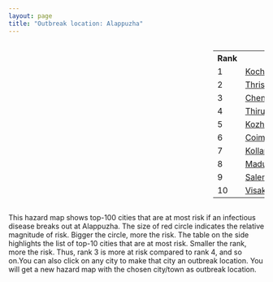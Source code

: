 ```yaml
---
layout: page
title: "Outbreak location: Alappuzha"
---
```

<div style="width: 100%; overflow: auto;">
<div style="width: 75%; float: left;">
<div id="mapid">
<script src="https://buda-magenta.github.io/hazard_map/load_map.js"></script>

<script>
var marker_outbreak = L.marker([9.500665, 76.412414],{"autoPan": true}).addTo(map); marker_outbreak.bindTooltip("Alappuzha").openTooltip();

var circle_1 = L.circle([9.931308, 76.267414], {"pane": "markerPane", "color": "red", "fill": true, "fillOpacity": 0.2, "fillRule": "evenodd", "lineCap": "round", "lineJoin": "round", "opacity": 1.0, "radius": 99630, "stroke": true, "weight": 3}).addTo(map);
circle_1.bindTooltip("Kochi<br>rank: 1<br>hazard index: 0.099630")
circle_1.bindPopup('<a href="https://buda-magenta.github.io/hazard_map/Kochi">Kochi</a>')

var circle_2 = L.circle([10.525626, 76.213254], {"pane": "markerPane", "color": "red", "fill": true, "fillOpacity": 0.2, "fillRule": "evenodd", "lineCap": "round", "lineJoin": "round", "opacity": 1.0, "radius": 45480, "stroke": true, "weight": 3}).addTo(map);
circle_2.bindTooltip("Thrissur<br>rank: 2<br>hazard index: 0.045480")
circle_2.bindPopup('<a href="https://buda-magenta.github.io/hazard_map/Thrissur">Thrissur</a>')

var circle_3 = L.circle([13.083694, 80.270186], {"pane": "markerPane", "color": "red", "fill": true, "fillOpacity": 0.2, "fillRule": "evenodd", "lineCap": "round", "lineJoin": "round", "opacity": 1.0, "radius": 44059, "stroke": true, "weight": 3}).addTo(map);
circle_3.bindTooltip("Chennai<br>rank: 3<br>hazard index: 0.044059")
circle_3.bindPopup('<a href="https://buda-magenta.github.io/hazard_map/Chennai">Chennai</a>')

var circle_4 = L.circle([8.576971, 77.050125], {"pane": "markerPane", "color": "red", "fill": true, "fillOpacity": 0.2, "fillRule": "evenodd", "lineCap": "round", "lineJoin": "round", "opacity": 1.0, "radius": 40354, "stroke": true, "weight": 3}).addTo(map);
circle_4.bindTooltip("Thiruvananthapuram<br>rank: 4<br>hazard index: 0.040354")
circle_4.bindPopup('<a href="https://buda-magenta.github.io/hazard_map/Thiruvananthapuram">Thiruvananthapuram</a>')

var circle_5 = L.circle([11.258608, 75.778874], {"pane": "markerPane", "color": "red", "fill": true, "fillOpacity": 0.2, "fillRule": "evenodd", "lineCap": "round", "lineJoin": "round", "opacity": 1.0, "radius": 23328, "stroke": true, "weight": 3}).addTo(map);
circle_5.bindTooltip("Kozhikode<br>rank: 5<br>hazard index: 0.023328")
circle_5.bindPopup('<a href="https://buda-magenta.github.io/hazard_map/Kozhikode">Kozhikode</a>')

var circle_6 = L.circle([11.001812, 76.962843], {"pane": "markerPane", "color": "red", "fill": true, "fillOpacity": 0.2, "fillRule": "evenodd", "lineCap": "round", "lineJoin": "round", "opacity": 1.0, "radius": 21367, "stroke": true, "weight": 3}).addTo(map);
circle_6.bindTooltip("Coimbatore<br>rank: 6<br>hazard index: 0.021367")
circle_6.bindPopup('<a href="https://buda-magenta.github.io/hazard_map/Coimbatore">Coimbatore</a>')

var circle_7 = L.circle([8.887951, 76.595501], {"pane": "markerPane", "color": "red", "fill": true, "fillOpacity": 0.2, "fillRule": "evenodd", "lineCap": "round", "lineJoin": "round", "opacity": 1.0, "radius": 18717, "stroke": true, "weight": 3}).addTo(map);
circle_7.bindTooltip("Kollam<br>rank: 7<br>hazard index: 0.018718")
circle_7.bindPopup('<a href="https://buda-magenta.github.io/hazard_map/Kollam">Kollam</a>')

var circle_8 = L.circle([9.926115, 78.114098], {"pane": "markerPane", "color": "red", "fill": true, "fillOpacity": 0.2, "fillRule": "evenodd", "lineCap": "round", "lineJoin": "round", "opacity": 1.0, "radius": 10991, "stroke": true, "weight": 3}).addTo(map);
circle_8.bindTooltip("Madurai<br>rank: 8<br>hazard index: 0.010991")
circle_8.bindPopup('<a href="https://buda-magenta.github.io/hazard_map/Madurai">Madurai</a>')

var circle_9 = L.circle([11.664300, 78.146000], {"pane": "markerPane", "color": "red", "fill": true, "fillOpacity": 0.2, "fillRule": "evenodd", "lineCap": "round", "lineJoin": "round", "opacity": 1.0, "radius": 7806, "stroke": true, "weight": 3}).addTo(map);
circle_9.bindTooltip("Salem<br>rank: 9<br>hazard index: 0.007807")
circle_9.bindPopup('<a href="https://buda-magenta.github.io/hazard_map/Salem">Salem</a>')

var circle_10 = L.circle([17.723128, 83.301284], {"pane": "markerPane", "color": "red", "fill": true, "fillOpacity": 0.2, "fillRule": "evenodd", "lineCap": "round", "lineJoin": "round", "opacity": 1.0, "radius": 6944, "stroke": true, "weight": 3}).addTo(map);
circle_10.bindTooltip("Visakhapatnam<br>rank: 10<br>hazard index: 0.006945")
circle_10.bindPopup('<a href="https://buda-magenta.github.io/hazard_map/Visakhapatnam">Visakhapatnam</a>')

var circle_11 = L.circle([8.701220, 77.579269], {"pane": "markerPane", "color": "red", "fill": true, "fillOpacity": 0.2, "fillRule": "evenodd", "lineCap": "round", "lineJoin": "round", "opacity": 1.0, "radius": 5407, "stroke": true, "weight": 3}).addTo(map);
circle_11.bindTooltip("Tirunelveli<br>rank: 11<br>hazard index: 0.005408")
circle_11.bindPopup('<a href="https://buda-magenta.github.io/hazard_map/Tirunelveli">Tirunelveli</a>')

var circle_12 = L.circle([23.795281, 86.430964], {"pane": "markerPane", "color": "red", "fill": true, "fillOpacity": 0.2, "fillRule": "evenodd", "lineCap": "round", "lineJoin": "round", "opacity": 1.0, "radius": 4647, "stroke": true, "weight": 3}).addTo(map);
circle_12.bindTooltip("Dhanbad<br>rank: 12<br>hazard index: 0.004648")
circle_12.bindPopup('<a href="https://buda-magenta.github.io/hazard_map/Dhanbad">Dhanbad</a>')

var circle_13 = L.circle([19.075990, 72.877393], {"pane": "markerPane", "color": "red", "fill": true, "fillOpacity": 0.2, "fillRule": "evenodd", "lineCap": "round", "lineJoin": "round", "opacity": 1.0, "radius": 4496, "stroke": true, "weight": 3}).addTo(map);
circle_13.bindTooltip("Mumbai<br>rank: 13<br>hazard index: 0.004497")
circle_13.bindPopup('<a href="https://buda-magenta.github.io/hazard_map/Mumbai">Mumbai</a>')

var circle_14 = L.circle([12.979120, 77.591300], {"pane": "markerPane", "color": "red", "fill": true, "fillOpacity": 0.2, "fillRule": "evenodd", "lineCap": "round", "lineJoin": "round", "opacity": 1.0, "radius": 4333, "stroke": true, "weight": 3}).addTo(map);
circle_14.bindTooltip("Bangalore<br>rank: 14<br>hazard index: 0.004334")
circle_14.bindPopup('<a href="https://buda-magenta.github.io/hazard_map/Bangalore">Bangalore</a>')

var circle_15 = L.circle([23.370035, 85.325013], {"pane": "markerPane", "color": "red", "fill": true, "fillOpacity": 0.2, "fillRule": "evenodd", "lineCap": "round", "lineJoin": "round", "opacity": 1.0, "radius": 4295, "stroke": true, "weight": 3}).addTo(map);
circle_15.bindTooltip("Ranchi<br>rank: 15<br>hazard index: 0.004295")
circle_15.bindPopup('<a href="https://buda-magenta.github.io/hazard_map/Ranchi">Ranchi</a>')

var circle_16 = L.circle([16.508759, 80.618510], {"pane": "markerPane", "color": "red", "fill": true, "fillOpacity": 0.2, "fillRule": "evenodd", "lineCap": "round", "lineJoin": "round", "opacity": 1.0, "radius": 4218, "stroke": true, "weight": 3}).addTo(map);
circle_16.bindTooltip("Vijayawada<br>rank: 16<br>hazard index: 0.004218")
circle_16.bindPopup('<a href="https://buda-magenta.github.io/hazard_map/Vijayawada">Vijayawada</a>')

var circle_17 = L.circle([11.101781, 77.345192], {"pane": "markerPane", "color": "red", "fill": true, "fillOpacity": 0.2, "fillRule": "evenodd", "lineCap": "round", "lineJoin": "round", "opacity": 1.0, "radius": 4167, "stroke": true, "weight": 3}).addTo(map);
circle_17.bindTooltip("Tiruppur<br>rank: 17<br>hazard index: 0.004167")
circle_17.bindPopup('<a href="https://buda-magenta.github.io/hazard_map/Tiruppur">Tiruppur</a>')

var circle_18 = L.circle([12.869810, 74.843008], {"pane": "markerPane", "color": "red", "fill": true, "fillOpacity": 0.2, "fillRule": "evenodd", "lineCap": "round", "lineJoin": "round", "opacity": 1.0, "radius": 3499, "stroke": true, "weight": 3}).addTo(map);
circle_18.bindTooltip("Mangalore<br>rank: 18<br>hazard index: 0.003500")
circle_18.bindPopup('<a href="https://buda-magenta.github.io/hazard_map/Mangalore">Mangalore</a>')

var circle_19 = L.circle([28.651718, 77.221939], {"pane": "markerPane", "color": "red", "fill": true, "fillOpacity": 0.2, "fillRule": "evenodd", "lineCap": "round", "lineJoin": "round", "opacity": 1.0, "radius": 3369, "stroke": true, "weight": 3}).addTo(map);
circle_19.bindTooltip("Delhi<br>rank: 19<br>hazard index: 0.003370")
circle_19.bindPopup('<a href="https://buda-magenta.github.io/hazard_map/Delhi">Delhi</a>')

var circle_20 = L.circle([8.188047, 77.429049], {"pane": "markerPane", "color": "red", "fill": true, "fillOpacity": 0.2, "fillRule": "evenodd", "lineCap": "round", "lineJoin": "round", "opacity": 1.0, "radius": 3164, "stroke": true, "weight": 3}).addTo(map);
circle_20.bindTooltip("Nagercoil<br>rank: 20<br>hazard index: 0.003165")
circle_20.bindPopup('<a href="https://buda-magenta.github.io/hazard_map/Nagercoil">Nagercoil</a>')

var circle_21 = L.circle([10.787898, 76.474087], {"pane": "markerPane", "color": "red", "fill": true, "fillOpacity": 0.2, "fillRule": "evenodd", "lineCap": "round", "lineJoin": "round", "opacity": 1.0, "radius": 2723, "stroke": true, "weight": 3}).addTo(map);
circle_21.bindTooltip("Palakkad<br>rank: 21<br>hazard index: 0.002723")
circle_21.bindPopup('<a href="https://buda-magenta.github.io/hazard_map/Palakkad">Palakkad</a>')

var circle_22 = L.circle([17.388786, 78.461065], {"pane": "markerPane", "color": "red", "fill": true, "fillOpacity": 0.2, "fillRule": "evenodd", "lineCap": "round", "lineJoin": "round", "opacity": 1.0, "radius": 2047, "stroke": true, "weight": 3}).addTo(map);
circle_22.bindTooltip("Hyderabad<br>rank: 22<br>hazard index: 0.002047")
circle_22.bindPopup('<a href="https://buda-magenta.github.io/hazard_map/Hyderabad">Hyderabad</a>')

var circle_23 = L.circle([14.449372, 79.987376], {"pane": "markerPane", "color": "red", "fill": true, "fillOpacity": 0.2, "fillRule": "evenodd", "lineCap": "round", "lineJoin": "round", "opacity": 1.0, "radius": 2023, "stroke": true, "weight": 3}).addTo(map);
circle_23.bindTooltip("Nellore<br>rank: 23<br>hazard index: 0.002023")
circle_23.bindPopup('<a href="https://buda-magenta.github.io/hazard_map/Nellore">Nellore</a>')

var circle_24 = L.circle([23.699128, 85.991069], {"pane": "markerPane", "color": "red", "fill": true, "fillOpacity": 0.2, "fillRule": "evenodd", "lineCap": "round", "lineJoin": "round", "opacity": 1.0, "radius": 1656, "stroke": true, "weight": 3}).addTo(map);
circle_24.bindTooltip("Bokaro<br>rank: 24<br>hazard index: 0.001656")
circle_24.bindPopup('<a href="https://buda-magenta.github.io/hazard_map/Bokaro">Bokaro</a>')

var circle_25 = L.circle([11.369204, 77.676627], {"pane": "markerPane", "color": "red", "fill": true, "fillOpacity": 0.2, "fillRule": "evenodd", "lineCap": "round", "lineJoin": "round", "opacity": 1.0, "radius": 1474, "stroke": true, "weight": 3}).addTo(map);
circle_25.bindTooltip("Erode<br>rank: 25<br>hazard index: 0.001474")
circle_25.bindPopup('<a href="https://buda-magenta.github.io/hazard_map/Erode">Erode</a>')

var circle_26 = L.circle([17.005045, 81.780473], {"pane": "markerPane", "color": "red", "fill": true, "fillOpacity": 0.2, "fillRule": "evenodd", "lineCap": "round", "lineJoin": "round", "opacity": 1.0, "radius": 1380, "stroke": true, "weight": 3}).addTo(map);
circle_26.bindTooltip("Rajahmundry<br>rank: 26<br>hazard index: 0.001380")
circle_26.bindPopup('<a href="https://buda-magenta.github.io/hazard_map/Rajahmundry">Rajahmundry</a>')

var circle_27 = L.circle([9.403158, 77.518264], {"pane": "markerPane", "color": "red", "fill": true, "fillOpacity": 0.2, "fillRule": "evenodd", "lineCap": "round", "lineJoin": "round", "opacity": 1.0, "radius": 1103, "stroke": true, "weight": 3}).addTo(map);
circle_27.bindTooltip("Rajapalayam<br>rank: 27<br>hazard index: 0.001104")
circle_27.bindPopup('<a href="https://buda-magenta.github.io/hazard_map/Rajapalayam">Rajapalayam</a>')

var circle_28 = L.circle([10.804973, 78.687030], {"pane": "markerPane", "color": "red", "fill": true, "fillOpacity": 0.2, "fillRule": "evenodd", "lineCap": "round", "lineJoin": "round", "opacity": 1.0, "radius": 1094, "stroke": true, "weight": 3}).addTo(map);
circle_28.bindTooltip("Tiruchirappalli<br>rank: 28<br>hazard index: 0.001094")
circle_28.bindPopup('<a href="https://buda-magenta.github.io/hazard_map/Tiruchirappalli">Tiruchirappalli</a>')

var circle_29 = L.circle([22.214285, 84.872437], {"pane": "markerPane", "color": "red", "fill": true, "fillOpacity": 0.2, "fillRule": "evenodd", "lineCap": "round", "lineJoin": "round", "opacity": 1.0, "radius": 1093, "stroke": true, "weight": 3}).addTo(map);
circle_29.bindTooltip("Raurkela<br>rank: 29<br>hazard index: 0.001093")
circle_29.bindPopup('<a href="https://buda-magenta.github.io/hazard_map/Raurkela">Raurkela</a>')

var circle_30 = L.circle([13.631637, 79.423171], {"pane": "markerPane", "color": "red", "fill": true, "fillOpacity": 0.2, "fillRule": "evenodd", "lineCap": "round", "lineJoin": "round", "opacity": 1.0, "radius": 944, "stroke": true, "weight": 3}).addTo(map);
circle_30.bindTooltip("Tirupati<br>rank: 30<br>hazard index: 0.000944")
circle_30.bindPopup('<a href="https://buda-magenta.github.io/hazard_map/Tirupati">Tirupati</a>')

var circle_31 = L.circle([18.112082, 83.405220], {"pane": "markerPane", "color": "red", "fill": true, "fillOpacity": 0.2, "fillRule": "evenodd", "lineCap": "round", "lineJoin": "round", "opacity": 1.0, "radius": 913, "stroke": true, "weight": 3}).addTo(map);
circle_31.bindTooltip("Vizianagaram<br>rank: 31<br>hazard index: 0.000913")
circle_31.bindPopup('<a href="https://buda-magenta.github.io/hazard_map/Vizianagaram">Vizianagaram</a>')

var circle_32 = L.circle([13.125476, 80.094090], {"pane": "markerPane", "color": "red", "fill": true, "fillOpacity": 0.2, "fillRule": "evenodd", "lineCap": "round", "lineJoin": "round", "opacity": 1.0, "radius": 895, "stroke": true, "weight": 3}).addTo(map);
circle_32.bindTooltip("Avadi<br>rank: 32<br>hazard index: 0.000896")
circle_32.bindPopup('<a href="https://buda-magenta.github.io/hazard_map/Avadi">Avadi</a>')

var circle_33 = L.circle([16.676135, 81.170868], {"pane": "markerPane", "color": "red", "fill": true, "fillOpacity": 0.2, "fillRule": "evenodd", "lineCap": "round", "lineJoin": "round", "opacity": 1.0, "radius": 857, "stroke": true, "weight": 3}).addTo(map);
circle_33.bindTooltip("Eluru<br>rank: 33<br>hazard index: 0.000858")
circle_33.bindPopup('<a href="https://buda-magenta.github.io/hazard_map/Eluru">Eluru</a>')

var circle_34 = L.circle([15.507555, 80.060800], {"pane": "markerPane", "color": "red", "fill": true, "fillOpacity": 0.2, "fillRule": "evenodd", "lineCap": "round", "lineJoin": "round", "opacity": 1.0, "radius": 813, "stroke": true, "weight": 3}).addTo(map);
circle_34.bindTooltip("Ongole<br>rank: 34<br>hazard index: 0.000814")
circle_34.bindPopup('<a href="https://buda-magenta.github.io/hazard_map/Ongole">Ongole</a>')

var circle_35 = L.circle([21.400000, 83.883333], {"pane": "markerPane", "color": "red", "fill": true, "fillOpacity": 0.2, "fillRule": "evenodd", "lineCap": "round", "lineJoin": "round", "opacity": 1.0, "radius": 733, "stroke": true, "weight": 3}).addTo(map);
circle_35.bindTooltip("Sambalpur<br>rank: 35<br>hazard index: 0.000734")
circle_35.bindPopup('<a href="https://buda-magenta.github.io/hazard_map/Sambalpur">Sambalpur</a>')

var circle_36 = L.circle([18.521428, 73.854454], {"pane": "markerPane", "color": "red", "fill": true, "fillOpacity": 0.2, "fillRule": "evenodd", "lineCap": "round", "lineJoin": "round", "opacity": 1.0, "radius": 717, "stroke": true, "weight": 3}).addTo(map);
circle_36.bindTooltip("Pune<br>rank: 36<br>hazard index: 0.000718")
circle_36.bindPopup('<a href="https://buda-magenta.github.io/hazard_map/Pune">Pune</a>')

var circle_37 = L.circle([16.237773, 80.646422], {"pane": "markerPane", "color": "red", "fill": true, "fillOpacity": 0.2, "fillRule": "evenodd", "lineCap": "round", "lineJoin": "round", "opacity": 1.0, "radius": 659, "stroke": true, "weight": 3}).addTo(map);
circle_37.bindTooltip("Tenali<br>rank: 37<br>hazard index: 0.000659")
circle_37.bindPopup('<a href="https://buda-magenta.github.io/hazard_map/Tenali">Tenali</a>')

var circle_38 = L.circle([23.021624, 72.579707], {"pane": "markerPane", "color": "red", "fill": true, "fillOpacity": 0.2, "fillRule": "evenodd", "lineCap": "round", "lineJoin": "round", "opacity": 1.0, "radius": 638, "stroke": true, "weight": 3}).addTo(map);
circle_38.bindTooltip("Ahmedabad<br>rank: 38<br>hazard index: 0.000638")
circle_38.bindPopup('<a href="https://buda-magenta.github.io/hazard_map/Ahmedabad">Ahmedabad</a>')

var circle_39 = L.circle([16.943739, 82.235061], {"pane": "markerPane", "color": "red", "fill": true, "fillOpacity": 0.2, "fillRule": "evenodd", "lineCap": "round", "lineJoin": "round", "opacity": 1.0, "radius": 618, "stroke": true, "weight": 3}).addTo(map);
circle_39.bindTooltip("Kakinada<br>rank: 39<br>hazard index: 0.000618")
circle_39.bindPopup('<a href="https://buda-magenta.github.io/hazard_map/Kakinada">Kakinada</a>')

var circle_40 = L.circle([13.156387, 80.300528], {"pane": "markerPane", "color": "red", "fill": true, "fillOpacity": 0.2, "fillRule": "evenodd", "lineCap": "round", "lineJoin": "round", "opacity": 1.0, "radius": 600, "stroke": true, "weight": 3}).addTo(map);
circle_40.bindTooltip("Tiruvottiyur<br>rank: 40<br>hazard index: 0.000600")
circle_40.bindPopup('<a href="https://buda-magenta.github.io/hazard_map/Tiruvottiyur">Tiruvottiyur</a>')

var circle_41 = L.circle([11.715950, 79.767053], {"pane": "markerPane", "color": "red", "fill": true, "fillOpacity": 0.2, "fillRule": "evenodd", "lineCap": "round", "lineJoin": "round", "opacity": 1.0, "radius": 448, "stroke": true, "weight": 3}).addTo(map);
circle_41.bindTooltip("Cuddalore Port<br>rank: 41<br>hazard index: 0.000448")
circle_41.bindPopup('<a href="https://buda-magenta.github.io/hazard_map/Cuddalore_Port">Cuddalore Port</a>')

var circle_42 = L.circle([22.541418, 88.357691], {"pane": "markerPane", "color": "red", "fill": true, "fillOpacity": 0.2, "fillRule": "evenodd", "lineCap": "round", "lineJoin": "round", "opacity": 1.0, "radius": 434, "stroke": true, "weight": 3}).addTo(map);
circle_42.bindTooltip("Kolkata<br>rank: 42<br>hazard index: 0.000435")
circle_42.bindPopup('<a href="https://buda-magenta.github.io/hazard_map/Kolkata">Kolkata</a>')

var circle_43 = L.circle([16.876586, 81.545145], {"pane": "markerPane", "color": "red", "fill": true, "fillOpacity": 0.2, "fillRule": "evenodd", "lineCap": "round", "lineJoin": "round", "opacity": 1.0, "radius": 414, "stroke": true, "weight": 3}).addTo(map);
circle_43.bindTooltip("Tadepalligudem<br>rank: 43<br>hazard index: 0.000414")
circle_43.bindPopup('<a href="https://buda-magenta.github.io/hazard_map/Tadepalligudem">Tadepalligudem</a>')

var circle_44 = L.circle([16.094950, 80.165878], {"pane": "markerPane", "color": "red", "fill": true, "fillOpacity": 0.2, "fillRule": "evenodd", "lineCap": "round", "lineJoin": "round", "opacity": 1.0, "radius": 406, "stroke": true, "weight": 3}).addTo(map);
circle_44.bindTooltip("Chilakaluripet<br>rank: 44<br>hazard index: 0.000407")
circle_44.bindPopup('<a href="https://buda-magenta.github.io/hazard_map/Chilakaluripet">Chilakaluripet</a>')

var circle_45 = L.circle([12.929903, 80.111823], {"pane": "markerPane", "color": "red", "fill": true, "fillOpacity": 0.2, "fillRule": "evenodd", "lineCap": "round", "lineJoin": "round", "opacity": 1.0, "radius": 384, "stroke": true, "weight": 3}).addTo(map);
circle_45.bindTooltip("Tambaram<br>rank: 45<br>hazard index: 0.000385")
circle_45.bindPopup('<a href="https://buda-magenta.github.io/hazard_map/Tambaram">Tambaram</a>')

var circle_46 = L.circle([12.305183, 76.655361], {"pane": "markerPane", "color": "red", "fill": true, "fillOpacity": 0.2, "fillRule": "evenodd", "lineCap": "round", "lineJoin": "round", "opacity": 1.0, "radius": 359, "stroke": true, "weight": 3}).addTo(map);
circle_46.bindTooltip("Mysore<br>rank: 46<br>hazard index: 0.000360")
circle_46.bindPopup('<a href="https://buda-magenta.github.io/hazard_map/Mysore">Mysore</a>')

var circle_47 = L.circle([10.330330, 78.067398], {"pane": "markerPane", "color": "red", "fill": true, "fillOpacity": 0.2, "fillRule": "evenodd", "lineCap": "round", "lineJoin": "round", "opacity": 1.0, "radius": 270, "stroke": true, "weight": 3}).addTo(map);
circle_47.bindTooltip("Dindigul<br>rank: 47<br>hazard index: 0.000270")
circle_47.bindPopup('<a href="https://buda-magenta.github.io/hazard_map/Dindigul">Dindigul</a>')

var circle_48 = L.circle([12.989816, 80.100987], {"pane": "markerPane", "color": "red", "fill": true, "fillOpacity": 0.2, "fillRule": "evenodd", "lineCap": "round", "lineJoin": "round", "opacity": 1.0, "radius": 265, "stroke": true, "weight": 3}).addTo(map);
circle_48.bindTooltip("Pallavaram<br>rank: 48<br>hazard index: 0.000265")
circle_48.bindPopup('<a href="https://buda-magenta.github.io/hazard_map/Pallavaram">Pallavaram</a>')

var circle_49 = L.circle([19.194329, 72.970178], {"pane": "markerPane", "color": "red", "fill": true, "fillOpacity": 0.2, "fillRule": "evenodd", "lineCap": "round", "lineJoin": "round", "opacity": 1.0, "radius": 251, "stroke": true, "weight": 3}).addTo(map);
circle_49.bindTooltip("Thane<br>rank: 49<br>hazard index: 0.000251")
circle_49.bindPopup('<a href="https://buda-magenta.github.io/hazard_map/Thane">Thane</a>')

var circle_50 = L.circle([16.291519, 80.454159], {"pane": "markerPane", "color": "red", "fill": true, "fillOpacity": 0.2, "fillRule": "evenodd", "lineCap": "round", "lineJoin": "round", "opacity": 1.0, "radius": 239, "stroke": true, "weight": 3}).addTo(map);
circle_50.bindTooltip("Guntur<br>rank: 50<br>hazard index: 0.000239")
circle_50.bindPopup('<a href="https://buda-magenta.github.io/hazard_map/Guntur">Guntur</a>')

var circle_51 = L.circle([16.432998, 80.993715], {"pane": "markerPane", "color": "red", "fill": true, "fillOpacity": 0.2, "fillRule": "evenodd", "lineCap": "round", "lineJoin": "round", "opacity": 1.0, "radius": 238, "stroke": true, "weight": 3}).addTo(map);
circle_51.bindTooltip("Gudivada<br>rank: 51<br>hazard index: 0.000238")
circle_51.bindPopup('<a href="https://buda-magenta.github.io/hazard_map/Gudivada">Gudivada</a>')

var circle_52 = L.circle([8.805260, 78.145274], {"pane": "markerPane", "color": "red", "fill": true, "fillOpacity": 0.2, "fillRule": "evenodd", "lineCap": "round", "lineJoin": "round", "opacity": 1.0, "radius": 229, "stroke": true, "weight": 3}).addTo(map);
circle_52.bindTooltip("Thoothukudi<br>rank: 52<br>hazard index: 0.000229")
circle_52.bindPopup('<a href="https://buda-magenta.github.io/hazard_map/Thoothukudi">Thoothukudi</a>')

var circle_53 = L.circle([12.792907, 78.699917], {"pane": "markerPane", "color": "red", "fill": true, "fillOpacity": 0.2, "fillRule": "evenodd", "lineCap": "round", "lineJoin": "round", "opacity": 1.0, "radius": 203, "stroke": true, "weight": 3}).addTo(map);
circle_53.bindTooltip("Ambur<br>rank: 53<br>hazard index: 0.000204")
circle_53.bindPopup('<a href="https://buda-magenta.github.io/hazard_map/Ambur">Ambur</a>')

var circle_54 = L.circle([16.181939, 81.135130], {"pane": "markerPane", "color": "red", "fill": true, "fillOpacity": 0.2, "fillRule": "evenodd", "lineCap": "round", "lineJoin": "round", "opacity": 1.0, "radius": 177, "stroke": true, "weight": 3}).addTo(map);
circle_54.bindTooltip("Machilipatnam<br>rank: 54<br>hazard index: 0.000177")
circle_54.bindPopup('<a href="https://buda-magenta.github.io/hazard_map/Machilipatnam">Machilipatnam</a>')

var circle_55 = L.circle([11.664535, 92.739045], {"pane": "markerPane", "color": "red", "fill": true, "fillOpacity": 0.2, "fillRule": "evenodd", "lineCap": "round", "lineJoin": "round", "opacity": 1.0, "radius": 155, "stroke": true, "weight": 3}).addTo(map);
circle_55.bindTooltip("Port Blair<br>rank: 55<br>hazard index: 0.000155")
circle_55.bindPopup('<a href="https://buda-magenta.github.io/hazard_map/Port_Blair">Port Blair</a>')

var circle_56 = L.circle([10.915649, 79.806949], {"pane": "markerPane", "color": "red", "fill": true, "fillOpacity": 0.2, "fillRule": "evenodd", "lineCap": "round", "lineJoin": "round", "opacity": 1.0, "radius": 155, "stroke": true, "weight": 3}).addTo(map);
circle_56.bindTooltip("Pondicherry<br>rank: 56<br>hazard index: 0.000155")
circle_56.bindPopup('<a href="https://buda-magenta.github.io/hazard_map/Pondicherry">Pondicherry</a>')

var circle_57 = L.circle([10.786027, 79.138150], {"pane": "markerPane", "color": "red", "fill": true, "fillOpacity": 0.2, "fillRule": "evenodd", "lineCap": "round", "lineJoin": "round", "opacity": 1.0, "radius": 154, "stroke": true, "weight": 3}).addTo(map);
circle_57.bindTooltip("Thanjavur<br>rank: 57<br>hazard index: 0.000155")
circle_57.bindPopup('<a href="https://buda-magenta.github.io/hazard_map/Thanjavur">Thanjavur</a>')

var circle_58 = L.circle([20.266777, 85.843559], {"pane": "markerPane", "color": "red", "fill": true, "fillOpacity": 0.2, "fillRule": "evenodd", "lineCap": "round", "lineJoin": "round", "opacity": 1.0, "radius": 154, "stroke": true, "weight": 3}).addTo(map);
circle_58.bindTooltip("Bhubaneswar<br>rank: 58<br>hazard index: 0.000154")
circle_58.bindPopup('<a href="https://buda-magenta.github.io/hazard_map/Bhubaneswar">Bhubaneswar</a>')

var circle_59 = L.circle([22.801519, 86.202958], {"pane": "markerPane", "color": "red", "fill": true, "fillOpacity": 0.2, "fillRule": "evenodd", "lineCap": "round", "lineJoin": "round", "opacity": 1.0, "radius": 148, "stroke": true, "weight": 3}).addTo(map);
circle_59.bindTooltip("Jamshedpur<br>rank: 59<br>hazard index: 0.000148")
circle_59.bindPopup('<a href="https://buda-magenta.github.io/hazard_map/Jamshedpur">Jamshedpur</a>')

var circle_60 = L.circle([16.542769, 81.527344], {"pane": "markerPane", "color": "red", "fill": true, "fillOpacity": 0.2, "fillRule": "evenodd", "lineCap": "round", "lineJoin": "round", "opacity": 1.0, "radius": 147, "stroke": true, "weight": 3}).addTo(map);
circle_60.bindTooltip("Bhimavaram<br>rank: 60<br>hazard index: 0.000147")
circle_60.bindPopup('<a href="https://buda-magenta.github.io/hazard_map/Bhimavaram">Bhimavaram</a>')

var circle_61 = L.circle([12.836393, 79.705330], {"pane": "markerPane", "color": "red", "fill": true, "fillOpacity": 0.2, "fillRule": "evenodd", "lineCap": "round", "lineJoin": "round", "opacity": 1.0, "radius": 140, "stroke": true, "weight": 3}).addTo(map);
circle_61.bindTooltip("Kanchipuram<br>rank: 61<br>hazard index: 0.000140")
circle_61.bindPopup('<a href="https://buda-magenta.github.io/hazard_map/Kanchipuram">Kanchipuram</a>')

var circle_62 = L.circle([23.687130, 86.974659], {"pane": "markerPane", "color": "red", "fill": true, "fillOpacity": 0.2, "fillRule": "evenodd", "lineCap": "round", "lineJoin": "round", "opacity": 1.0, "radius": 136, "stroke": true, "weight": 3}).addTo(map);
circle_62.bindTooltip("Asansol<br>rank: 62<br>hazard index: 0.000137")
circle_62.bindPopup('<a href="https://buda-magenta.github.io/hazard_map/Asansol">Asansol</a>')

var circle_63 = L.circle([21.237947, 81.633683], {"pane": "markerPane", "color": "red", "fill": true, "fillOpacity": 0.2, "fillRule": "evenodd", "lineCap": "round", "lineJoin": "round", "opacity": 1.0, "radius": 129, "stroke": true, "weight": 3}).addTo(map);
circle_63.bindTooltip("Raipur<br>rank: 63<br>hazard index: 0.000130")
circle_63.bindPopup('<a href="https://buda-magenta.github.io/hazard_map/Raipur">Raipur</a>')

var circle_64 = L.circle([24.796436, 85.007956], {"pane": "markerPane", "color": "red", "fill": true, "fillOpacity": 0.2, "fillRule": "evenodd", "lineCap": "round", "lineJoin": "round", "opacity": 1.0, "radius": 126, "stroke": true, "weight": 3}).addTo(map);
circle_64.bindTooltip("Gaya<br>rank: 64<br>hazard index: 0.000127")
circle_64.bindPopup('<a href="https://buda-magenta.github.io/hazard_map/Gaya">Gaya</a>')

var circle_65 = L.circle([25.609324, 85.123525], {"pane": "markerPane", "color": "red", "fill": true, "fillOpacity": 0.2, "fillRule": "evenodd", "lineCap": "round", "lineJoin": "round", "opacity": 1.0, "radius": 114, "stroke": true, "weight": 3}).addTo(map);
circle_65.bindTooltip("Patna<br>rank: 65<br>hazard index: 0.000114")
circle_65.bindPopup('<a href="https://buda-magenta.github.io/hazard_map/Patna">Patna</a>')

var circle_66 = L.circle([18.320022, 83.916077], {"pane": "markerPane", "color": "red", "fill": true, "fillOpacity": 0.2, "fillRule": "evenodd", "lineCap": "round", "lineJoin": "round", "opacity": 1.0, "radius": 113, "stroke": true, "weight": 3}).addTo(map);
circle_66.bindTooltip("Srikakulam<br>rank: 66<br>hazard index: 0.000113")
circle_66.bindPopup('<a href="https://buda-magenta.github.io/hazard_map/Srikakulam">Srikakulam</a>')

var circle_67 = L.circle([13.340077, 77.100621], {"pane": "markerPane", "color": "red", "fill": true, "fillOpacity": 0.2, "fillRule": "evenodd", "lineCap": "round", "lineJoin": "round", "opacity": 1.0, "radius": 110, "stroke": true, "weight": 3}).addTo(map);
circle_67.bindTooltip("Tumkur<br>rank: 67<br>hazard index: 0.000111")
circle_67.bindPopup('<a href="https://buda-magenta.github.io/hazard_map/Tumkur">Tumkur</a>')

var circle_68 = L.circle([19.087076, 82.023572], {"pane": "markerPane", "color": "red", "fill": true, "fillOpacity": 0.2, "fillRule": "evenodd", "lineCap": "round", "lineJoin": "round", "opacity": 1.0, "radius": 105, "stroke": true, "weight": 3}).addTo(map);
circle_68.bindTooltip("Jagdalpur<br>rank: 68<br>hazard index: 0.000105")
circle_68.bindPopup('<a href="https://buda-magenta.github.io/hazard_map/Jagdalpur">Jagdalpur</a>')

var circle_69 = L.circle([11.876225, 75.373804], {"pane": "markerPane", "color": "red", "fill": true, "fillOpacity": 0.2, "fillRule": "evenodd", "lineCap": "round", "lineJoin": "round", "opacity": 1.0, "radius": 105, "stroke": true, "weight": 3}).addTo(map);
circle_69.bindTooltip("Kannur<br>rank: 69<br>hazard index: 0.000105")
circle_69.bindPopup('<a href="https://buda-magenta.github.io/hazard_map/Kannur">Kannur</a>')

var circle_70 = L.circle([25.531031, 78.652689], {"pane": "markerPane", "color": "red", "fill": true, "fillOpacity": 0.2, "fillRule": "evenodd", "lineCap": "round", "lineJoin": "round", "opacity": 1.0, "radius": 99, "stroke": true, "weight": 3}).addTo(map);
circle_70.bindTooltip("Jhansi<br>rank: 70<br>hazard index: 0.000100")
circle_70.bindPopup('<a href="https://buda-magenta.github.io/hazard_map/Jhansi">Jhansi</a>')

var circle_71 = L.circle([26.180598, 91.753943], {"pane": "markerPane", "color": "red", "fill": true, "fillOpacity": 0.2, "fillRule": "evenodd", "lineCap": "round", "lineJoin": "round", "opacity": 1.0, "radius": 97, "stroke": true, "weight": 3}).addTo(map);
circle_71.bindTooltip("Guwahati<br>rank: 71<br>hazard index: 0.000097")
circle_71.bindPopup('<a href="https://buda-magenta.github.io/hazard_map/Guwahati">Guwahati</a>')

var circle_72 = L.circle([21.149813, 79.082056], {"pane": "markerPane", "color": "red", "fill": true, "fillOpacity": 0.2, "fillRule": "evenodd", "lineCap": "round", "lineJoin": "round", "opacity": 1.0, "radius": 85, "stroke": true, "weight": 3}).addTo(map);
circle_72.bindTooltip("Nagpur<br>rank: 72<br>hazard index: 0.000086")
circle_72.bindPopup('<a href="https://buda-magenta.github.io/hazard_map/Nagpur">Nagpur</a>')

var circle_73 = L.circle([13.160105, 79.155551], {"pane": "markerPane", "color": "red", "fill": true, "fillOpacity": 0.2, "fillRule": "evenodd", "lineCap": "round", "lineJoin": "round", "opacity": 1.0, "radius": 85, "stroke": true, "weight": 3}).addTo(map);
circle_73.bindTooltip("Chittoor<br>rank: 73<br>hazard index: 0.000085")
circle_73.bindPopup('<a href="https://buda-magenta.github.io/hazard_map/Chittoor">Chittoor</a>')

var circle_74 = L.circle([23.730215, 86.839671], {"pane": "markerPane", "color": "red", "fill": true, "fillOpacity": 0.2, "fillRule": "evenodd", "lineCap": "round", "lineJoin": "round", "opacity": 1.0, "radius": 79, "stroke": true, "weight": 3}).addTo(map);
circle_74.bindTooltip("Kulti<br>rank: 74<br>hazard index: 0.000080")
circle_74.bindPopup('<a href="https://buda-magenta.github.io/hazard_map/Kulti">Kulti</a>')

var circle_75 = L.circle([21.170200, 72.831100], {"pane": "markerPane", "color": "red", "fill": true, "fillOpacity": 0.2, "fillRule": "evenodd", "lineCap": "round", "lineJoin": "round", "opacity": 1.0, "radius": 77, "stroke": true, "weight": 3}).addTo(map);
circle_75.bindTooltip("Surat<br>rank: 75<br>hazard index: 0.000077")
circle_75.bindPopup('<a href="https://buda-magenta.github.io/hazard_map/Surat">Surat</a>')

var circle_76 = L.circle([10.964555, 79.371730], {"pane": "markerPane", "color": "red", "fill": true, "fillOpacity": 0.2, "fillRule": "evenodd", "lineCap": "round", "lineJoin": "round", "opacity": 1.0, "radius": 75, "stroke": true, "weight": 3}).addTo(map);
circle_76.bindTooltip("Kumbakonam<br>rank: 76<br>hazard index: 0.000076")
circle_76.bindPopup('<a href="https://buda-magenta.github.io/hazard_map/Kumbakonam">Kumbakonam</a>')

var circle_77 = L.circle([15.398403, 73.812918], {"pane": "markerPane", "color": "red", "fill": true, "fillOpacity": 0.2, "fillRule": "evenodd", "lineCap": "round", "lineJoin": "round", "opacity": 1.0, "radius": 70, "stroke": true, "weight": 3}).addTo(map);
circle_77.bindTooltip("Vasco Da Gama<br>rank: 77<br>hazard index: 0.000070")
circle_77.bindPopup('<a href="https://buda-magenta.github.io/hazard_map/Vasco_Da_Gama">Vasco Da Gama</a>')

var circle_78 = L.circle([14.475294, 78.821686], {"pane": "markerPane", "color": "red", "fill": true, "fillOpacity": 0.2, "fillRule": "evenodd", "lineCap": "round", "lineJoin": "round", "opacity": 1.0, "radius": 67, "stroke": true, "weight": 3}).addTo(map);
circle_78.bindTooltip("Kadapa<br>rank: 78<br>hazard index: 0.000068")
circle_78.bindPopup('<a href="https://buda-magenta.github.io/hazard_map/Kadapa">Kadapa</a>')

var circle_79 = L.circle([17.980609, 79.598212], {"pane": "markerPane", "color": "red", "fill": true, "fillOpacity": 0.2, "fillRule": "evenodd", "lineCap": "round", "lineJoin": "round", "opacity": 1.0, "radius": 66, "stroke": true, "weight": 3}).addTo(map);
circle_79.bindTooltip("Warangal<br>rank: 79<br>hazard index: 0.000066")
circle_79.bindPopup('<a href="https://buda-magenta.github.io/hazard_map/Warangal">Warangal</a>')

var circle_80 = L.circle([26.915458, 75.818982], {"pane": "markerPane", "color": "red", "fill": true, "fillOpacity": 0.2, "fillRule": "evenodd", "lineCap": "round", "lineJoin": "round", "opacity": 1.0, "radius": 65, "stroke": true, "weight": 3}).addTo(map);
circle_80.bindTooltip("Jaipur<br>rank: 80<br>hazard index: 0.000066")
circle_80.bindPopup('<a href="https://buda-magenta.github.io/hazard_map/Jaipur">Jaipur</a>')

var circle_81 = L.circle([26.460914, 80.321759], {"pane": "markerPane", "color": "red", "fill": true, "fillOpacity": 0.2, "fillRule": "evenodd", "lineCap": "round", "lineJoin": "round", "opacity": 1.0, "radius": 64, "stroke": true, "weight": 3}).addTo(map);
circle_81.bindTooltip("Kanpur<br>rank: 81<br>hazard index: 0.000064")
circle_81.bindPopup('<a href="https://buda-magenta.github.io/hazard_map/Kanpur">Kanpur</a>')

var circle_82 = L.circle([12.794811, 79.000641], {"pane": "markerPane", "color": "red", "fill": true, "fillOpacity": 0.2, "fillRule": "evenodd", "lineCap": "round", "lineJoin": "round", "opacity": 1.0, "radius": 63, "stroke": true, "weight": 3}).addTo(map);
circle_82.bindTooltip("Vellore<br>rank: 82<br>hazard index: 0.000064")
circle_82.bindPopup('<a href="https://buda-magenta.github.io/hazard_map/Vellore">Vellore</a>')

var circle_83 = L.circle([13.341917, 74.747323], {"pane": "markerPane", "color": "red", "fill": true, "fillOpacity": 0.2, "fillRule": "evenodd", "lineCap": "round", "lineJoin": "round", "opacity": 1.0, "radius": 63, "stroke": true, "weight": 3}).addTo(map);
circle_83.bindTooltip("Udupi<br>rank: 83<br>hazard index: 0.000064")
circle_83.bindPopup('<a href="https://buda-magenta.github.io/hazard_map/Udupi">Udupi</a>')

var circle_84 = L.circle([18.627929, 73.800983], {"pane": "markerPane", "color": "red", "fill": true, "fillOpacity": 0.2, "fillRule": "evenodd", "lineCap": "round", "lineJoin": "round", "opacity": 1.0, "radius": 63, "stroke": true, "weight": 3}).addTo(map);
circle_84.bindTooltip("Pimpri Chinchwad<br>rank: 84<br>hazard index: 0.000063")
circle_84.bindPopup('<a href="https://buda-magenta.github.io/hazard_map/Pimpri_Chinchwad">Pimpri Chinchwad</a>')

var circle_85 = L.circle([20.011247, 73.790236], {"pane": "markerPane", "color": "red", "fill": true, "fillOpacity": 0.2, "fillRule": "evenodd", "lineCap": "round", "lineJoin": "round", "opacity": 1.0, "radius": 61, "stroke": true, "weight": 3}).addTo(map);
circle_85.bindTooltip("Nashik<br>rank: 85<br>hazard index: 0.000062")
circle_85.bindPopup('<a href="https://buda-magenta.github.io/hazard_map/Nashik">Nashik</a>')

var circle_86 = L.circle([24.476642, 86.606732], {"pane": "markerPane", "color": "red", "fill": true, "fillOpacity": 0.2, "fillRule": "evenodd", "lineCap": "round", "lineJoin": "round", "opacity": 1.0, "radius": 55, "stroke": true, "weight": 3}).addTo(map);
circle_86.bindTooltip("Deoghar<br>rank: 86<br>hazard index: 0.000055")
circle_86.bindPopup('<a href="https://buda-magenta.github.io/hazard_map/Deoghar">Deoghar</a>')

var circle_87 = L.circle([10.805628, 79.824660], {"pane": "markerPane", "color": "red", "fill": true, "fillOpacity": 0.2, "fillRule": "evenodd", "lineCap": "round", "lineJoin": "round", "opacity": 1.0, "radius": 55, "stroke": true, "weight": 3}).addTo(map);
circle_87.bindTooltip("Nagapattinam<br>rank: 87<br>hazard index: 0.000055")
circle_87.bindPopup('<a href="https://buda-magenta.github.io/hazard_map/Nagapattinam">Nagapattinam</a>')

var circle_88 = L.circle([12.955100, 78.269900], {"pane": "markerPane", "color": "red", "fill": true, "fillOpacity": 0.2, "fillRule": "evenodd", "lineCap": "round", "lineJoin": "round", "opacity": 1.0, "radius": 55, "stroke": true, "weight": 3}).addTo(map);
circle_88.bindTooltip("Robertson Pet<br>rank: 88<br>hazard index: 0.000055")
circle_88.bindPopup('<a href="https://buda-magenta.github.io/hazard_map/Robertson_Pet">Robertson Pet</a>')

var circle_89 = L.circle([19.439885, 72.880383], {"pane": "markerPane", "color": "red", "fill": true, "fillOpacity": 0.2, "fillRule": "evenodd", "lineCap": "round", "lineJoin": "round", "opacity": 1.0, "radius": 54, "stroke": true, "weight": 3}).addTo(map);
circle_89.bindTooltip("Vasai<br>rank: 89<br>hazard index: 0.000054")
circle_89.bindPopup('<a href="https://buda-magenta.github.io/hazard_map/Vasai">Vasai</a>')

var circle_90 = L.circle([15.351838, 75.137985], {"pane": "markerPane", "color": "red", "fill": true, "fillOpacity": 0.2, "fillRule": "evenodd", "lineCap": "round", "lineJoin": "round", "opacity": 1.0, "radius": 51, "stroke": true, "weight": 3}).addTo(map);
circle_90.bindTooltip("Hubli<br>rank: 90<br>hazard index: 0.000052")
circle_90.bindPopup('<a href="https://buda-magenta.github.io/hazard_map/Hubli">Hubli</a>')

var circle_91 = L.circle([25.286698, 87.132254], {"pane": "markerPane", "color": "red", "fill": true, "fillOpacity": 0.2, "fillRule": "evenodd", "lineCap": "round", "lineJoin": "round", "opacity": 1.0, "radius": 49, "stroke": true, "weight": 3}).addTo(map);
circle_91.bindTooltip("Bhagalpur<br>rank: 91<br>hazard index: 0.000049")
circle_91.bindPopup('<a href="https://buda-magenta.github.io/hazard_map/Bhagalpur">Bhagalpur</a>')

var circle_92 = L.circle([28.428262, 77.002700], {"pane": "markerPane", "color": "red", "fill": true, "fillOpacity": 0.2, "fillRule": "evenodd", "lineCap": "round", "lineJoin": "round", "opacity": 1.0, "radius": 47, "stroke": true, "weight": 3}).addTo(map);
circle_92.bindTooltip("Gurgaon<br>rank: 92<br>hazard index: 0.000048")
circle_92.bindPopup('<a href="https://buda-magenta.github.io/hazard_map/Gurgaon">Gurgaon</a>')

var circle_93 = L.circle([26.838100, 80.934600], {"pane": "markerPane", "color": "red", "fill": true, "fillOpacity": 0.2, "fillRule": "evenodd", "lineCap": "round", "lineJoin": "round", "opacity": 1.0, "radius": 44, "stroke": true, "weight": 3}).addTo(map);
circle_93.bindTooltip("Lucknow<br>rank: 93<br>hazard index: 0.000044")
circle_93.bindPopup('<a href="https://buda-magenta.github.io/hazard_map/Lucknow">Lucknow</a>')

var circle_94 = L.circle([12.227213, 79.070156], {"pane": "markerPane", "color": "red", "fill": true, "fillOpacity": 0.2, "fillRule": "evenodd", "lineCap": "round", "lineJoin": "round", "opacity": 1.0, "radius": 43, "stroke": true, "weight": 3}).addTo(map);
circle_94.bindTooltip("Tiruvannamalai<br>rank: 94<br>hazard index: 0.000044")
circle_94.bindPopup('<a href="https://buda-magenta.github.io/hazard_map/Tiruvannamalai">Tiruvannamalai</a>')

var circle_95 = L.circle([28.402979, 77.310384], {"pane": "markerPane", "color": "red", "fill": true, "fillOpacity": 0.2, "fillRule": "evenodd", "lineCap": "round", "lineJoin": "round", "opacity": 1.0, "radius": 43, "stroke": true, "weight": 3}).addTo(map);
circle_95.bindTooltip("Faridabad<br>rank: 95<br>hazard index: 0.000044")
circle_95.bindPopup('<a href="https://buda-magenta.github.io/hazard_map/Faridabad">Faridabad</a>')

var circle_96 = L.circle([10.500000, 78.833333], {"pane": "markerPane", "color": "red", "fill": true, "fillOpacity": 0.2, "fillRule": "evenodd", "lineCap": "round", "lineJoin": "round", "opacity": 1.0, "radius": 41, "stroke": true, "weight": 3}).addTo(map);
circle_96.bindTooltip("Pudukkottai<br>rank: 96<br>hazard index: 0.000042")
circle_96.bindPopup('<a href="https://buda-magenta.github.io/hazard_map/Pudukkottai">Pudukkottai</a>')

var circle_97 = L.circle([23.258486, 77.401989], {"pane": "markerPane", "color": "red", "fill": true, "fillOpacity": 0.2, "fillRule": "evenodd", "lineCap": "round", "lineJoin": "round", "opacity": 1.0, "radius": 41, "stroke": true, "weight": 3}).addTo(map);
circle_97.bindTooltip("Bhopal<br>rank: 97<br>hazard index: 0.000041")
circle_97.bindPopup('<a href="https://buda-magenta.github.io/hazard_map/Bhopal">Bhopal</a>')

var circle_98 = L.circle([26.083143, 86.032571], {"pane": "markerPane", "color": "red", "fill": true, "fillOpacity": 0.2, "fillRule": "evenodd", "lineCap": "round", "lineJoin": "round", "opacity": 1.0, "radius": 39, "stroke": true, "weight": 3}).addTo(map);
circle_98.bindTooltip("Darbhanga<br>rank: 98<br>hazard index: 0.000040")
circle_98.bindPopup('<a href="https://buda-magenta.github.io/hazard_map/Darbhanga">Darbhanga</a>')

var circle_99 = L.circle([10.044512, 78.743363], {"pane": "markerPane", "color": "red", "fill": true, "fillOpacity": 0.2, "fillRule": "evenodd", "lineCap": "round", "lineJoin": "round", "opacity": 1.0, "radius": 38, "stroke": true, "weight": 3}).addTo(map);
circle_99.bindTooltip("Karaikkudi<br>rank: 99<br>hazard index: 0.000038")
circle_99.bindPopup('<a href="https://buda-magenta.github.io/hazard_map/Karaikkudi">Karaikkudi</a>')

var circle_100 = L.circle([12.732884, 77.830948], {"pane": "markerPane", "color": "red", "fill": true, "fillOpacity": 0.2, "fillRule": "evenodd", "lineCap": "round", "lineJoin": "round", "opacity": 1.0, "radius": 36, "stroke": true, "weight": 3}).addTo(map);
circle_100.bindTooltip("Hosur<br>rank: 100<br>hazard index: 0.000037")
circle_100.bindPopup('<a href="https://buda-magenta.github.io/hazard_map/Hosur">Hosur</a>')
</script>
</div>
</div>


<div style="width: 20%; float: right;">
<table>
<tr>
<th>Rank</th>
<th>City</th>
</tr>

<tr>
<td>1</td>
<td><a href="https://buda-magenta.github.io/hazard_map/Kochi">Kochi</a></td>
</tr>

<tr>
<td>2</td>
<td><a href="https://buda-magenta.github.io/hazard_map/Thrissur">Thrissur</a></td>
</tr>

<tr>
<td>3</td>
<td><a href="https://buda-magenta.github.io/hazard_map/Chennai">Chennai</a></td>
</tr>

<tr>
<td>4</td>
<td><a href="https://buda-magenta.github.io/hazard_map/Thiruvananthapuram">Thiruvananthapuram</a></td>
</tr>

<tr>
<td>5</td>
<td><a href="https://buda-magenta.github.io/hazard_map/Kozhikode">Kozhikode</a></td>
</tr>

<tr>
<td>6</td>
<td><a href="https://buda-magenta.github.io/hazard_map/Coimbatore">Coimbatore</a></td>
</tr>

<tr>
<td>7</td>
<td><a href="https://buda-magenta.github.io/hazard_map/Kollam">Kollam</a></td>
</tr>

<tr>
<td>8</td>
<td><a href="https://buda-magenta.github.io/hazard_map/Madurai">Madurai</a></td>
</tr>

<tr>
<td>9</td>
<td><a href="https://buda-magenta.github.io/hazard_map/Salem">Salem</a></td>
</tr>

<tr>
<td>10</td>
<td><a href="https://buda-magenta.github.io/hazard_map/Visakhapatnam">Visakhapatnam</a></td>
</tr>

</table>
</div>
</div>


<p align="left">This hazard map shows top-100 cities that are at most risk if an infectious disease breaks out at Alappuzha. The size of red circle indicates the relative magnitude of risk. Bigger the circle, more the risk. The table on the side highlights the list of top-10 cities that are at most risk. Smaller the rank, more the risk. Thus, rank 3 is more at risk compared to rank 4, and so on.You can also click on any city to make that city an outbreak location. You will get a new hazard map with the chosen city/town as outbreak location.
</p>